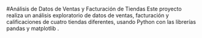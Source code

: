 #Análisis de Datos de Ventas y Facturación de Tiendas
Este proyecto realiza un análisis exploratorio de datos de ventas, facturación y calificaciones de cuatro tiendas diferentes, usando Python con las librerías pandas y matplotlib .
